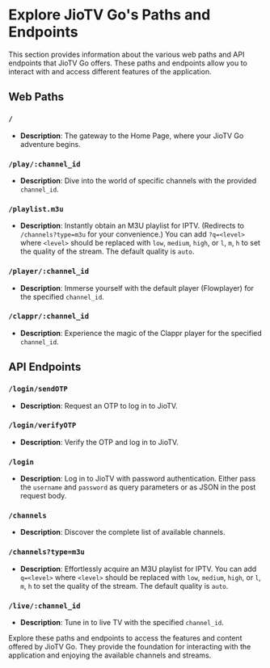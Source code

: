 # Explore JioTV Go's Paths and Endpoints

This section provides information about the various web paths and API endpoints that JioTV Go offers. These paths and endpoints allow you to interact with and access different features of the application.

## Web Paths

### `/`

- **Description**: The gateway to the Home Page, where your JioTV Go adventure begins.

### `/play/:channel_id`

- **Description**: Dive into the world of specific channels with the provided `channel_id`.

### `/playlist.m3u`

- **Description**: Instantly obtain an M3U playlist for IPTV. (Redirects to `/channels?type=m3u` for your convenience.) You can add `?q=<level>` where `<level>` should be replaced with `low`, `medium`, `high`, or `l`, `m`, `h` to set the quality of the stream. The default quality is `auto`.

### `/player/:channel_id`

- **Description**: Immerse yourself with the default player (Flowplayer) for the specified `channel_id`.

### `/clappr/:channel_id`

- **Description**: Experience the magic of the Clappr player for the specified `channel_id`.

## API Endpoints

### `/login/sendOTP`

- **Description**: Request an OTP to log in to JioTV.

### `/login/verifyOTP`

- **Description**: Verify the OTP and log in to JioTV.

### `/login`

- **Description**: Log in to JioTV with password authentication. Either pass the `username` and `password` as query parameters or as JSON in the post request body.

### `/channels`

- **Description**: Discover the complete list of available channels.

### `/channels?type=m3u`

- **Description**: Effortlessly acquire an M3U playlist for IPTV. You can add `q=<level>` where `<level>` should be replaced with `low`, `medium`, `high`, or `l`, `m`, `h` to set the quality of the stream. The default quality is `auto`.

### `/live/:channel_id`

- **Description**: Tune in to live TV with the specified `channel_id`.

Explore these paths and endpoints to access the features and content offered by JioTV Go. They provide the foundation for interacting with the application and enjoying the available channels and streams.
